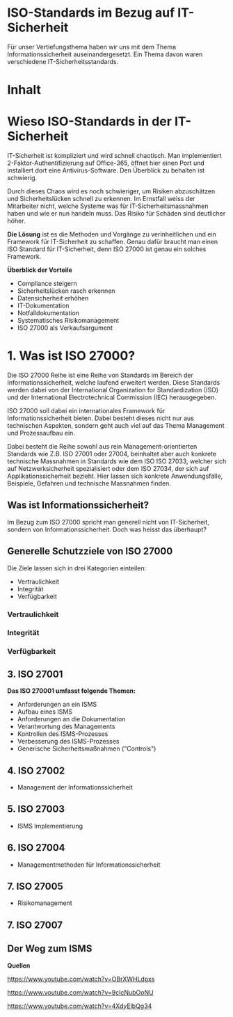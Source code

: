 # ISO-Standards im Bezug auf IT-Sicherheit
Für unser Vertiefungsthema haben wir uns mit dem Thema Informationssicherheit auseinandergesetzt. Ein Thema davon waren verschiedene IT-Sicherheitsstandards. 


# **Inhalt**


# **Wieso ISO-Standards in der IT-Sicherheit**

IT-Sicherheit ist kompliziert und wird schnell chaotisch. Man implementiert 2-Faktor-Authentifizierung auf Office-365, öffnet hier einen Port und installiert dort eine Antivirus-Software. Den Überblick zu behalten ist schwierig. 

Durch dieses Chaos wird es noch schwieriger, um Risiken abzuschätzen und Sicherheitslücken schnell zu erkennen. Im Ernstfall weiss der Mitarbeiter nicht, welche Systeme was für IT-Sicherheitsmassnahmen haben und wie er nun handeln muss. Das Risiko für Schäden sind deutlicher höher. 

**Die Lösung** ist es die Methoden und Vorgänge zu verinheitlichen und ein Framework für IT-Sicherheit zu schaffen. Genau dafür braucht man einen ISO Standard für IT-Sicherheit, denn ISO 27000 ist genau ein solches Framework.

**Überblick der Vorteile**

- Compliance steigern 
- Sicherheitslücken rasch erkennen
- Datensicherheit erhöhen 
- IT-Dokumentation 
- Notfalldokumentation 
- Systematisches Risikomanagement
- ISO 27000 als Verkaufsargument




# **1. Was ist ISO 27000?**

Die ISO 27000 Reihe ist eine Reihe von Standards im Bereich der Informationssicherheit, welche laufend erweitert werden. Diese Standards werden dabei von der International Organization for Standardization (ISO) und der International Electrotechnical Commission (IEC) herausgegeben. 

ISO 27000 soll dabei ein internationales Framework für Informationssicherheit bieten. Dabei besteht dieses nicht nur aus technischen Aspekten, sondern geht auch viel auf das Thema Management und Prozessaufbau ein. 

Dabei besteht die Reihe sowohl aus rein Management-orientierten Standards wie Z.B. ISO 27001 oder 27004, beinhaltet aber auch konkrete technische Massnahmen in Standards wie dem ISO ISO 27033, welcher sich auf Netzwerksicherheit spezialisiert oder dem ISO 27034, der sich auf Applikationssicherheit bezieht. Hier lassen sich konkrete Anwendungsfälle, Beispiele, Gefahren und technische Massnahmen finden. 

## **Was ist Informationssicherheit?**

Im Bezug zum ISO 27000 spricht man generell nicht von IT-Sicherheit, sondern von Informationssicherheit. Doch was heisst das überhaupt? 


## **Generelle Schutzziele von ISO 27000**

Die Ziele lassen sich in drei Kategorien einteilen:
- Vertraulichkeit 
- Integrität 
- Verfügbarkeit

### Vertraulichkeit 
### Integrität 
### Verfügbarkeit



## **3. ISO 27001**

**Das ISO 270001 umfasst folgende Themen:**
- Anforderungen an ein ISMS
- Aufbau eines ISMS
- Anforderungen an die Dokumentation
- Verantwortung des Managements
- Kontrollen des ISMS-Prozesses
- Verbesserung des ISMS-Prozesses
- Generische Sicherheitsmaßnahmen ("Controls")


## **4. ISO 27002**
- Management der Informationssicherheit

## **5. ISO 27003**
- ISMS Implementierung

## **6. ISO 27004**
- Managementmethoden für Informationssicherheit

## **7. ISO 27005**
- Risikomanagement

## **7. ISO 27007**


## **Der Weg zum ISMS**


**Quellen**

https://www.youtube.com/watch?v=OBrXWHLdpxs

https://www.youtube.com/watch?v=9cIcNubOoNU

https://www.youtube.com/watch?v=4XdyElbQg34